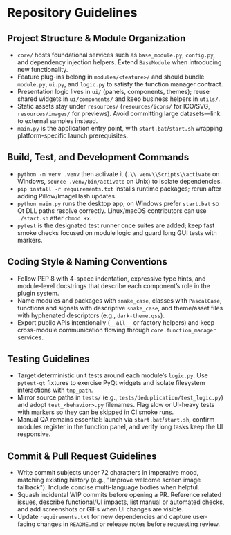 # Repository Guidelines

## Project Structure & Module Organization
- `core/` hosts foundational services such as `base_module.py`, `config.py`, and dependency injection helpers. Extend `BaseModule` when introducing new functionality.
- Feature plug-ins belong in `modules/<feature>/` and should bundle `module.py`, `ui.py`, and `logic.py` to satisfy the function manager contract.
- Presentation logic lives in `ui/` (panels, components, themes); reuse shared widgets in `ui/components/` and keep business helpers in `utils/`.
- Static assets stay under `resources/` (`resources/icons/` for ICO/SVG, `resources/images/` for previews). Avoid committing large datasets—link to external samples instead.
- `main.py` is the application entry point, with `start.bat`/`start.sh` wrapping platform-specific launch prerequisites.

## Build, Test, and Development Commands
- `python -m venv .venv` then activate it (`.\\.venv\\Scripts\\activate` on Windows, `source .venv/bin/activate` on Unix) to isolate dependencies.
- `pip install -r requirements.txt` installs runtime packages; rerun after adding Pillow/ImageHash updates.
- `python main.py` runs the desktop app; on Windows prefer `start.bat` so Qt DLL paths resolve correctly. Linux/macOS contributors can use `./start.sh` after `chmod +x`.
- `pytest` is the designated test runner once suites are added; keep fast smoke checks focused on module logic and guard long GUI tests with markers.

## Coding Style & Naming Conventions
- Follow PEP 8 with 4-space indentation, expressive type hints, and module-level docstrings that describe each component’s role in the plugin system.
- Name modules and packages with `snake_case`, classes with `PascalCase`, functions and signals with descriptive `snake_case`, and theme/asset files with hyphenated descriptors (e.g., `dark-theme.qss`).
- Export public APIs intentionally (`__all__` or factory helpers) and keep cross-module communication flowing through `core.function_manager` services.

## Testing Guidelines
- Target deterministic unit tests around each module’s `logic.py`. Use `pytest-qt` fixtures to exercise PyQt widgets and isolate filesystem interactions with `tmp_path`.
- Mirror source paths in `tests/` (e.g., `tests/deduplication/test_logic.py`) and adopt `test_<behavior>.py` filenames. Flag slow or UI-heavy tests with markers so they can be skipped in CI smoke runs.
- Manual QA remains essential: launch via `start.bat`/`start.sh`, confirm modules register in the function panel, and verify long tasks keep the UI responsive.

## Commit & Pull Request Guidelines
- Write commit subjects under 72 characters in imperative mood, matching existing history (e.g., "Improve welcome screen image fallback"). Include concise multi-language bodies when helpful.
- Squash incidental WIP commits before opening a PR. Reference related issues, describe functional/UI impacts, list manual or automated checks, and add screenshots or GIFs when UI changes are visible.
- Update `requirements.txt` for new dependencies and capture user-facing changes in `README.md` or release notes before requesting review.
